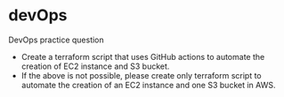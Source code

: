 # devOps
DevOps practice question

- Create a terraform script that uses GitHub actions to automate the creation of EC2 instance and S3 bucket.
- If the above is not possible, please create only terraform script to automate the creation of an EC2 instance and one S3 bucket in AWS.
